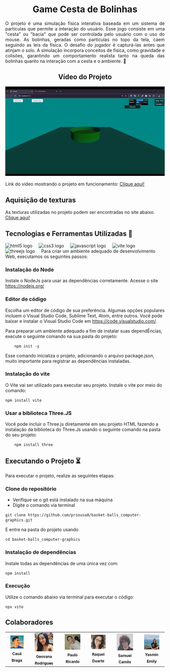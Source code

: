 <h1 align="center">Game	Cesta	de	Bolinhas</h1>

<p align="justify">O projeto é uma simulação física interativa baseada em um sistema de partículas que permite a interação do usuário. Esse jogo consiste em uma "cesta" ou "bacia" que pode ser controlada pelo usuário com o uso do mouse. As bolinhas, geradas como partículas no topo da tela, caem seguindo as leis da física. O desafio do jogador é capturá-las antes que atinjam o solo. A simulação incorpora conceitos de física, como gravidade e colisões, garantindo um comportamento realista tanto na queda das bolinhas quanto na interação com a cesta e o ambiente. 🚀</p>

<h2 align="center">Vídeo do Projeto</h2>

<div align="center">
	<img src="assets/video.gif" />
</div>

Link do vídeo mostrando o projeto em funcionamento: <a href="https://youtu.be/f5671DC7bBY?si=4WRgQBiclyQdGl7T" target="_blank"> Clique aqui!</a>

## Aquisição de texturas

As texturas utilizadas no projeto podem ser encontradas no site abaixo. <br>
<a href="https://freepbr.com/" target="_blank"> Clique aqui!</a>

## Tecnologias e Ferramentas Utilizadas 🔧

<div align="left">
  <img src="https://cdn.jsdelivr.net/gh/devicons/devicon/icons/html5/html5-original.svg" height="30" alt="html5 logo"  />
  <img width="12" />
  <img src="https://cdn.jsdelivr.net/gh/devicons/devicon/icons/css3/css3-original.svg" height="30" alt="css3 logo"  />
  <img width="12" />
  <img src="https://cdn.jsdelivr.net/gh/devicons/devicon@latest/icons/javascript/javascript-original.svg" height="30" alt="javascript logo"/>
  <img width="12" />
  <img src="https://cdn.jsdelivr.net/gh/devicons/devicon@latest/icons/vite/vite-original.svg" height="30" alt="vite logo" />
  <img width="12" />
  <img src="https://cdn.jsdelivr.net/gh/devicons/devicon@latest/icons/threejs/threejs-original.svg" height="30" alt="threejs logo" />
   <img width="12" />
Para criar um ambiente adequado de desenvolvimento Web, executamos os seguintes passos:

### Instalação do Node
Instale o NodeJs para usar as dependências corretamente. Acesse o site https://nodejs.org/

### Editor de código

Escolha um editor de código de sua preferência. Algumas opções populares incluem o Visual Studio Code, Sublime Text, Atom, entre outros. Você pode baixar e instalar o Visual Studio Code em https://code.visualstudio.com/.

Para preparar um ambiente adequado a fim de instalar suas dependÊncias, execute o seguinte comando na sua pasta do projeto:

~~~
	npm init -y
~~~

Esse comando inicializa o projeto, adicionando o arquivo package.json, muito importante para registrar as dependências instaladas.

### Instalação do vite

O Vite vai ser utilizado para executar seu projeto. Instale o vite por meio do comando:
~~~
npm install vite
~~~

### Usar a biblioteca Three.JS
Você pode incluir o Three.js diretamente em seu projeto HTML fazendo a instalação da biblioteca do Three.Js usando o seguinte comando na pasta do seu projeto:

~~~
	npm install three
~~~
## Executando o Projeto ⏳

Para executar o projeto, realize as seguintes etapas:

### Clone do repositório

- Verifique se o git está instalado na sua máquina
- Digite o comando via terminal

~~~
git clone https://github.com/prsousa8/basket-balls_computer-graphics.git
~~~

E entre na pasta do projeto usando 

~~~
cd basket-balls_computer-graphics
~~~

### Instalação de dependências

Instale todas as dependências de uma única vez com:
~~~
npm install
~~~

### Execução

Utilize o comando abaixo via terminal para executar o código:
~~~
npx vite
~~~

## Colaboradores

<table align="center">
<tr>
  <td align="center"><a href="https://github.com/caua-braga-de-lima"><img src="assets/equipe/caua.jpeg" width="70%;" alt="Cauã Braga"/><br /><sub><b>Cauã Braga</b></sub></a><br/></td>
  <td align="center"><a href="https://github.com/Geovanarsouza"><img src="assets/equipe/geo.jpg" width="70%;" alt="Geovana Rodrigues"/><br /><sub><b>Geovana Rodrigues</b></sub></a><br/></td>
  <td align="center"><a href="https://github.com/prsousa8"><img src="assets/equipe/paulo.jpeg" width="70%;" alt="Paulo Ricardo"/><br /><sub><b>Paulo Ricardo</b></sub></a><br/></td>
  <td align="center"><a href="https://github.com/Raquel-Luis-Duarte"><img src="assets/equipe/raquel.jpeg" width="70%;" alt="Raquel Duarte"/><br /><sub><b>Raquel Duarte</b></sub></a><br/></td>
  <td align="center"><a href="https://github.com/Samuel-C-C"><img src="assets/equipe/samuel.jpeg" width="70%;" alt="Samuel Camilo"/><br /><sub><b>Samuel Camilo</b></sub></a><br/></td>
  <td align="center"><a href="https://github.com/YasminEmily"><img src="assets/equipe/yasmin.jpeg" width="70%;" alt="Yasmin Emily"/><br /><sub><b>Yasmin Emily</b></sub></a><br/></td>
</tr>
</table>
